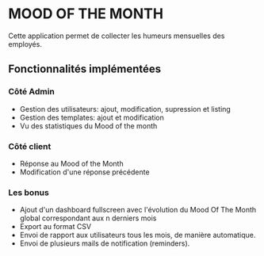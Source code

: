 # MOOD OF THE MONTH

Cette application permet de collecter les humeurs mensuelles des employés.



## Fonctionnalités implémentées


### Côté Admin
* Gestion des utilisateurs: ajout, modification, supression et listing
* Gestion des templates: ajout et modification
* Vu des statistiques du Mood of the month

### Côté client
* Réponse au Mood of the Month
* Modification d'une réponse précédente

### Les bonus
* Ajout d'un dashboard fullscreen avec l'évolution du Mood Of The Month global correspondant aux n derniers mois
* Export au format CSV
* Envoi de rapport aux utilisateurs tous les mois, de manière automatique.
* Envoi de plusieurs mails de notification (reminders).
